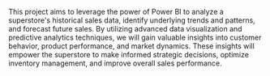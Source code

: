 This project aims to leverage the power of Power BI to analyze a superstore's historical sales data, identify underlying trends and patterns, and forecast future sales. By utilizing advanced data visualization and predictive analytics techniques, we will gain valuable insights into customer behavior, product performance, and market dynamics. These insights will empower the superstore to make informed strategic decisions, optimize inventory management, and improve overall sales performance.
